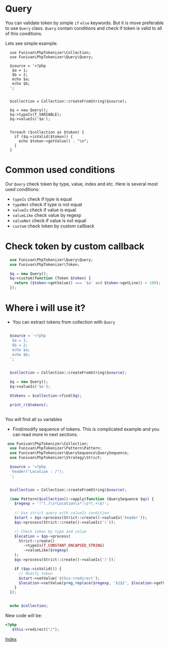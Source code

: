 # Query
You can validate token by simple `if` `else` keywords. But it is move preferable to use `Query` class.
`Query` contain conditions and check if token is valid to all of this conditions.


Lets see simple example:


```
  use Funivan\PhpTokenizer\Collection;
  use Funivan\PhpTokenizer\Query\Query;

  $source = '<?php 
   $a = 1;
   $b = 2;
   echo $a;
   echo $b;
  ';


  $collection = Collection::createFromString($source);

  $q = new Query();
  $q->typeIs(T_VARIABLE);
  $q->valueIs('$a');


  foreach ($collection as $token) {
    if ($q->isValid($token)) {
      echo $token->getValue() . "\n";
    }
  }

```

# Common used conditions

Our `Query` check token by type, value, index and etc. Here is several most used conditions:
- `typeIs` check if type is equal
- `typeNot` check if type is not equal
- `valueIs` check if value is equal
- `valueLike` check value by regexp
- `valueNot` check if value is not equal
- `custom` check token by custom callback


# Check token by custom callback

```php
  use Funivan\PhpTokenizer\Query\Query;
  use Funivan\PhpTokenizer\Token;

  $q = new Query();
  $q->custom(function (Token $token) {
    return ($token->getValue() === '$a' and $token->getLine() > 100);
  });
```

# Where i will use it?
 
- You can extract tokens from collection with `Query`

```php

  $source = '<?php 
   $a = 1;
   $b = 2;
   echo $a;
   echo $b;
  ';


  $collection = Collection::createFromString($source);

  $q = new Query();
  $q->valueIs('$a');

  $tokens = $collection->find($q);

  print_r($tokens);
  
```
You will find all `$a` variables

- Find/modify sequence of tokens. This is complicated example and you can read more in next sections.
 
```php
 use Funivan\PhpTokenizer\Collection;
  use Funivan\PhpTokenizer\Pattern\Pattern;
  use Funivan\PhpTokenizer\QuerySequence\QuerySequence;
  use Funivan\PhpTokenizer\Strategy\Strict;

  $source = '<?php  
   header("Location : /");
  ';


  $collection = Collection::createFromString($source);

  (new Pattern($collection))->apply(function (QuerySequence $qs) {
    $regexp = '!^(.)\s*Location\s*:\s*(.+)$!';
    
    // Use strict query with valueIs condition
    $start = $qs->process(Strict::create()->valueIs('header'));
    $qs->process(Strict::create()->valueIs('('));

    // Check token by type and value 
    $location = $qs->process(
      Strict::create()
        ->typeIs(T_CONSTANT_ENCAPSED_STRING)
        ->valueLike($regexp)
    );
    $qs->process(Strict::create()->valueIs(')'));

    if ($qs->isValid()) {
      // Modify token 
      $start->setValue('$this->redirect');
      $location->setValue(preg_replace($regexp, '$1$2', $location->getValue()));
    }
  });


  echo $collection;

```
New code will be:
```php
<?php  
   $this->redirect("/");
```


[Index](index.md)
